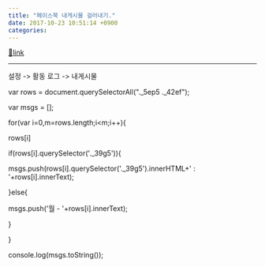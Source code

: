 ```yaml
---
title: "페이스북 내게시물 걸러내기."
date: 2017-10-23 10:51:14 +0900
categories: 
---
```

[🔗link](http://www.mins01.com/mh/tech/read/1119)
***


설정 -&gt; 활동 로그 -&gt; 내게시물

  


var rows = document.querySelectorAll("._5ep5 ._42ef");

var msgs = [];

for(var i=0,m=rows.length;i&lt;m;i++){

rows[i]

if(rows[i].querySelector('._39g5')){

msgs.push(rows[i].querySelector('._39g5').innerHTML+' : '+rows[i].innerText);

}else{

msgs.push('월 - '+rows[i].innerText);

}

  


}

console.log(msgs.toString());




